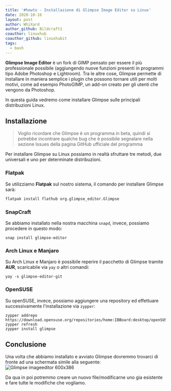 ```yaml
---
title: '#howto - Installazione di Glimpse Image Editor su Linux'
date: 2020-10-16
layout: post
author: WhiXard
author_github: Bildcraft1
coauthor: linuxhub
coauthor_github: linuxhubit
tags:
  - bash
---
```

**Glimpse Image Editor** è un fork di GIMP pensato per essere il più professionale possibile (aggiungendo nuove funzioni presenti in programmi tipo Adobe Photoshop e Lightroom). Tra le altre cose, Glimpse permette  di installare in maniera semplice i plugin che possono tornare utili per molti motivi, come ad esempio PhotoGIMP, un add-on creato per gli utenti che vengono da Photoshop.

In questa guida vedremo come installare Glimpse sulle principali distribuzioni Linux.

## Installazione

> Voglio ricordare che Glimpse è un programma in beta, quindi si potrebbe incontrare qualche bug che è possibile segnalare nella sezione Issues della pagina GitHub ufficiale del programma

Per installare Glimpse su Linux possiamo in realtà sfruttare tre metodi, due universali e uno per determinate distribuzioni.

### Flatpak

Se utilizziamo **Flatpak** sul nostro sistema, il comando per installare Glimpse sarà:

```bash
flatpak install flathub org.glimpse_editor.Glimpse
```

### SnapCraft

Se abbiamo installato nella nostra macchina `snapd`, invece, possiamo procedere in questo modo:

```
snap install glimpse-editor
```

### Arch Linux e Manjaro

Su Arch Linux e Manjaro è possibile reperire il pacchetto di Glimpse tramite **AUR**, scaricabile via `yay` o altri comandi:

```
yay -s glimpse-editor-git
```

### OpenSUSE

Su openSUSE, invece, possiamo aggiungere una repository ed effettuare successivamente l'installazione via `zypper`:

```
zypper addrepo https://download.opensuse.org/repositories/home:IBBoard:desktop/openSUSE_Tumbleweed/home:IBBoard:desktop.repo
zypper refresh
zypper install glimpse
```

## Conclusione

Una volta che abbiamo installato e avviato Glimpse dovremmo trovarci di fronte ad una schermata simile alla seguente:
![Glimpse imageeditor 600x386](storage/glimpse-imageeditor-600x386.jpg)

Da qua in poi potremmo creare un nuovo file/modificarne uno gia esistente e fare tutte le modifiche che vogliamo.

